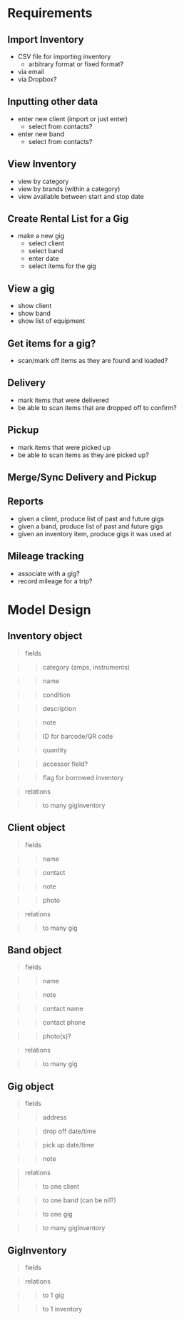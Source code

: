 # Requirements

## Import Inventory

- CSV file for importing inventory
  - arbitrary format or fixed format?
- via email
- via Dropbox?

## Inputting other data

- enter new client (import or just enter)
  - select from contacts?
- enter new band
  - select from contacts?


## View Inventory

  
- view by category
- view by brands (within a category)
- view available between start and stop date


## Create Rental List for a Gig

- make a new gig
  - select client
  - select band
  - enter date
  - select items for the gig


## View a gig

- show client
- show band
- show list of equipment

## Get items for a gig?

- scan/mark off items as they are found and loaded?


## Delivery

- mark items that were delivered
- be able to scan items that are dropped off to confirm?

## Pickup

- mark items that were picked up
- be able to scan items as they are picked up?


## Merge/Sync Delivery and Pickup 


## Reports

- given a client, produce list of past and future gigs
- given a band, produce list of past and future gigs
- given an inventory item, produce gigs it was used at

## Mileage tracking

- associate with a gig?
- record mileage for a trip?


# Model Design

## Inventory object

  > fields
  
  >> category (amps, instruments)

  >> name
  
  >> condition
  
  >> description
  
  >> note
  
  >> ID for barcode/QR code
  
  >> quantity
  
  >> accessor field?
  
  >> flag for borrowed inventory 
  
 > relations

   >> to many gigInventory
   
## Client object

  > fields
  
  >> name
  
  >> contact
  
  >> note
  
  >> photo
  
 > relations
 
  >> to many gig
  
## Band object

  > fields
  
  >> name
  
  >> note
  
  >> contact name

  >> contact phone
  
  >> photo(s)?
  
  > relations
  
  >> to many gig
  
## Gig object
  > fields
  
  >> address
  
  >> drop off date/time
  
  >> pick up date/time
  
  >> note
  
  > relations
  >> to one client
  
  >>to one band (can be nil?)
  
  >> to one gig
  
  >> to many gigInventory
  
## GigInventory
  > fields
  
  >>	
  
  > relations
  
  >> to 1 gig
  
  >> to 1 inventory

